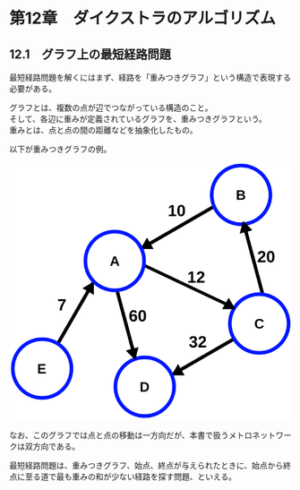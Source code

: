 # 第12章　ダイクストラのアルゴリズム

## 12.1　グラフ上の最短経路問題

最短経路問題を解くにはまず、経路を「重みつきグラフ」という構造で表現する必要がある。

グラフとは、複数の点が辺でつながっている構造のこと。  
そして、各辺に重みが定義されているグラフを、重みつきグラフという。  
重みとは、点と点の間の距離などを抽象化したもの。

以下が重みつきグラフの例。

![重みつきグラフ](./weighted-graph.svg)

なお、このグラフでは点と点の移動は一方向だが、本書で扱うメトロネットワークは双方向である。

最短経路問題は、重みつきグラフ、始点、終点が与えられたときに、始点から終点に至る道で最も重みの和が少ない経路を探す問題、といえる。
